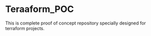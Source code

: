 # Teraaform_POC
This is complete proof of concept repository specially designed for terraform projects.
